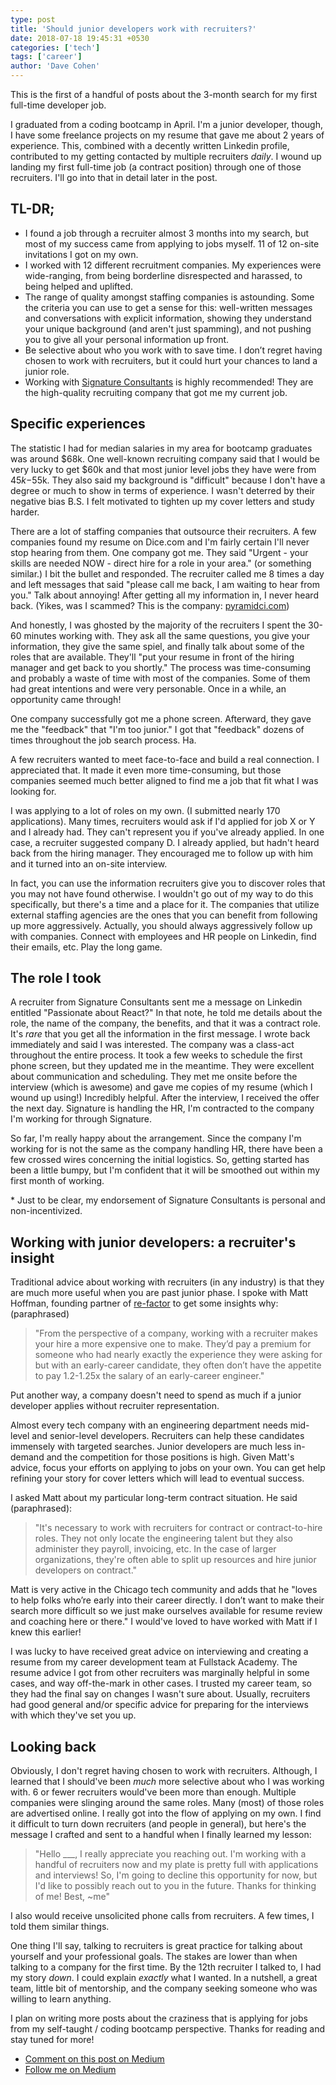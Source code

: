 ```yaml
---
type: post
title: 'Should junior developers work with recruiters?'
date: 2018-07-18 19:45:31 +0530
categories: ['tech']
tags: ['career']
author: 'Dave Cohen'
---
```


This is the first of a handful of posts about the 3-month search for my first full-time developer job.

I graduated from a coding bootcamp in April. I'm a junior developer, though, I have some freelance projects on my resume that gave me about 2 years of experience. This, combined with a decently written Linkedin profile, contributed to my getting contacted by multiple recruiters _daily_. I wound up landing my first full-time job (a contract position) through one of those recruiters. I'll go into that in detail later in the post.

## TL-DR;

- I found a job through a recruiter almost 3 months into my search, but most of my success came from applying to jobs myself. 11 of 12 on-site invitations I got on my own.
- I worked with 12 different recruitment companies. My experiences were wide-ranging, from being borderline disrespected and harassed, to being helped and uplifted.
- The range of quality amongst staffing companies is astounding. Some the criteria you can use to get a sense for this: well-written messages and conversations with explicit information, showing they understand your unique background (and aren't just spamming), and not pushing you to give all your personal information up front.
- Be selective about who you work with to save time. I don’t regret having chosen to work with recruiters, but it could hurt your chances to land a junior role.
- Working with [Signature Consultants](https://www.sigconsult.com/) is highly recommended! They are the high-quality recruiting company that got me my current job.

## Specific experiences

The statistic I had for median salaries in my area for bootcamp graduates was around $68k. One well-known recruiting company said that I would be very lucky to get $60k and that most junior level jobs they have were from $45k-$55k. They also said my background is "difficult" because I don't have a degree or much to show in terms of experience. I wasn't deterred by their negative bias B.S. I felt motivated to tighten up my cover letters and study harder.

There are a lot of staffing companies that outsource their recruiters. A few companies found my resume on Dice.com and I'm fairly certain I'll never stop hearing from them. One company got me. They said "Urgent - your skills are needed NOW - direct hire for a role in your area." (or something similar.) I bit the bullet and responded. The recruiter called me 8 times a day and left messages that said "please call me back, I am waiting to hear from you." Talk about annoying! After getting all my information in, I never heard back. (Yikes, was I scammed? This is the company: [pyramidci.com](http://www.pyramidci.com/home))

And honestly, I was ghosted by the majority of the recruiters I spent the 30-60 minutes working with. They ask all the same questions, you give your information, they give the same spiel, and finally talk about some of the roles that are available. They'll "put your resume in front of the hiring manager and get back to you shortly." The process was time-consuming and probably a waste of time with most of the companies. Some of them had great intentions and were very personable. Once in a while, an opportunity came through!

One company successfully got me a phone screen. Afterward, they gave me the "feedback" that "I'm too junior." I got that "feedback" dozens of times throughout the job search process. Ha.

A few recruiters wanted to meet face-to-face and build a real connection. I appreciated that. It made it even more time-consuming, but those companies seemed much better aligned to find me a job that fit what I was looking for.

I was applying to a lot of roles on my own. (I submitted nearly 170 applications). Many times, recruiters would ask if I'd applied for job X or Y and I already had. They can't represent you if you've already applied. In one case, a recruiter suggested company D. I already applied, but hadn't heard back from the hiring manager. They encouraged me to follow up with him and it turned into an on-site interview.

In fact, you can use the information recruiters give you to discover roles that you may not have found otherwise. I wouldn't go out of my way to do this specifically, but there's a time and a place for it. The companies that utilize external staffing agencies are the ones that you can benefit from following up more aggressively. Actually, you should always aggressively follow up with companies. Connect with employees and HR people on Linkedin, find their emails, etc. Play the long game.

## The role I took

A recruiter from Signature Consultants sent me a message on Linkedin entitled "Passionate about React?" In that note, he told me details about the role, the name of the company, the benefits, and that it was a contract role. It's _rare_ that you get all the information in the first message. I wrote back immediately and said I was interested. The company was a class-act throughout the entire process. It took a few weeks to schedule the first phone screen, but they updated me in the meantime. They were excellent about communication and scheduling. They met me onsite before the interview (which is awesome) and gave me copies of my resume (which I wound up using!) Incredibly helpful. After the interview, I received the offer the next day. Signature is handling the HR, I'm contracted to the company I'm working for through Signature.

So far, I'm really happy about the arrangement. Since the company I'm working for is not the same as the company handling HR, there have been a few crossed wires concerning the initial logistics. So, getting started has been a little bumpy, but I'm confident that it will be smoothed out within my first month of working.

\* Just to be clear, my endorsement of Signature Consultants is personal and non-incentivized.

## Working with junior developers: a recruiter's insight

Traditional advice about working with recruiters (in any industry) is that they are much more useful when you are past junior phase. I spoke with Matt Hoffman, founding partner of [re-factor](https://re-factor.co/) to get some insights why: (paraphrased)

> "From the perspective of a company, working with a recruiter makes your hire a more expensive one to make. They’d pay a premium for someone who had nearly exactly the experience they were asking for but with an early-career candidate, they often don’t have the appetite to pay 1.2-1.25x the salary of an early-career engineer."

Put another way, a company doesn't need to spend as much if a junior developer applies without recruiter representation.

Almost every tech company with an engineering department needs mid-level and senior-level developers. Recruiters can help these candidates immensely with targeted searches. Junior developers are much less in-demand and the competition for those positions is high. Given Matt's advice, focus your efforts on applying to jobs on your own. You can get help refining your story for cover letters which will lead to eventual success.

I asked Matt about my particular long-term contract situation. He said (paraphrased):

> "It's necessary to work with recruiters for contract or contract-to-hire roles. They not only locate the engineering talent but they also administer they payroll, invoicing, etc. In the case of larger organizations, they're often able to split up resources and hire junior developers on contract."

Matt is very active in the Chicago tech community and adds that he "loves to help folks who’re early into their career directly. I don’t want to make their search more difficult so we just make ourselves available for resume review and coaching here or there." I would've loved to have worked with Matt if I knew this earlier!

I was lucky to have received great advice on interviewing and creating a resume from my career development team at Fullstack Academy. The resume advice I got from other recruiters was marginally helpful in some cases, and way off-the-mark in other cases. I trusted my career team, so they had the final say on changes I wasn't sure about. Usually, recruiters had good general and/or specific advice for preparing for the interviews with which they've set you up.

## Looking back

Obviously, I don't regret having chosen to work with recruiters. Although, I learned that I should've been _much_ more selective about who I was working with. 6 or fewer recruiters would've been more than enough. Multiple companies were slinging around the same roles. Many (most) of those roles are advertised online. I really got into the flow of applying on my own. I find it difficult to turn down recruiters (and people in general), but here's the message I crafted and sent to a handful when I finally learned my lesson:

> "Hello \_\_\_, I really appreciate you reaching out. I'm working with a handful of recruiters now and my plate is pretty full with applications and interviews! So, I'm going to decline this opportunity for now, but I'd like to possibly reach out to you in the future. Thanks for thinking of me! Best, ~me"

I also would receive unsolicited phone calls from recruiters. A few times, I told them similar things.

One thing I'll say, talking to recruiters is great practice for talking about yourself and your professional goals. The stakes are lower than when talking to a company for the first time. By the 12th recruiter I talked to, I had my story _down_. I could explain _exactly_ what I wanted. In a nutshell, a great team, little bit of mentorship, and the company seeking someone who was willing to learn anything.

I plan on writing more posts about the craziness that is applying for jobs from my self-taught / coding bootcamp perspective. Thanks for reading and stay tuned for more!

- [Comment on this post on Medium](https://medium.com/@scraggo/should-junior-developers-work-with-recruiters-1be3d444c291)
- [Follow me on Medium](https://medium.com/@scraggo)
